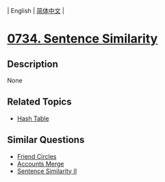 
| English | [简体中文](README.md) |
# [0734. Sentence Similarity](https://leetcode-cn.com/problems/sentence-similarity/)
## Description
None
## Related Topics
- [Hash Table](https://leetcode-cn.com/tag/hash-table)
## Similar Questions
- [Friend Circles](../friend-circles/README_EN.md)
- [Accounts Merge](../accounts-merge/README_EN.md)
- [Sentence Similarity II](../sentence-similarity-ii/README_EN.md)

